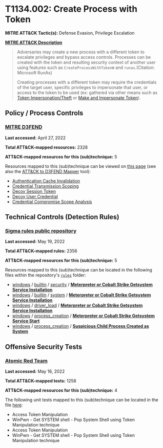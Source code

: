 # T1134.002: Create Process with Token
**MITRE ATT&CK Tactic(s):** Defense Evasion, Privilege Escalation

**[MITRE ATT&CK Description](https://attack.mitre.org/techniques/T1134/002)**
<blockquote>Adversaries may create a new process with a different token to escalate privileges and bypass access controls. Processes can be created with the token and resulting security context of another user using features such as <code>CreateProcessWithTokenW</code> and <code>runas</code>.(Citation: Microsoft RunAs)

Creating processes with a different token may require the credentials of the target user, specific privileges to impersonate that user, or access to the token to be used (ex: gathered via other means such as [Token Impersonation/Theft](https://attack.mitre.org/techniques/T1134/001) or [Make and Impersonate Token](https://attack.mitre.org/techniques/T1134/003)).</blockquote>

## Policy / Process Controls
### [MITRE D3FEND](https://d3fend.mitre.org/)
**Last accessed:** April 27, 2022

**Total ATT&CK-mapped resources:** 2328

**ATT&CK-mapped resources for this (sub)technique:** 5

Resources mapped to this (sub)technique can be viewed on [this page](https://d3fend.mitre.org/) (see also the [ATT&CK to D3FEND Mapper](https://d3fend.mitre.org/tools/attack-mapper) tool):

* [Authentication Cache Invalidation](https://d3fend.mitre.org/techniques/d3f:AuthenticationCacheInvalidation)
* [Credential Transmission Scoping](https://d3fend.mitre.org/techniques/d3f:CredentialTransmissionScoping)
* [Decoy Session Token](https://d3fend.mitre.org/techniques/d3f:DecoySessionToken)
* [Decoy User Credential](https://d3fend.mitre.org/techniques/d3f:DecoyUserCredential)
* [Credential Compromise Scope Analysis](https://d3fend.mitre.org/techniques/d3f:CredentialCompromiseScopeAnalysis)

## Technical Controls (Detection Rules)
### [Sigma rules public repository](https://github.com/SigmaHQ/sigma)
**Last accessed:** May 19, 2022

**Total ATT&CK-mapped rules:** 2356

**ATT&CK-mapped resources for this (sub)technique:** 5

Resources mapped to this (sub)technique can be located in the following files within the repository's <code>[rules](https://github.com/SigmaHQ/sigma/tree/master/rules)</code> folder:

* [windows](https://github.com/SigmaHQ/sigma/tree/master/rules/windows/) / [builtin](https://github.com/SigmaHQ/sigma/tree/master/rules/windows/builtin/) / [security](https://github.com/SigmaHQ/sigma/tree/master/rules/windows/builtin/security/) / **[Meterpreter or Cobalt Strike Getsystem Service Installation](https://github.com/SigmaHQ/sigma/blob/master/rules/windows/builtin/security/win_security_meterpreter_or_cobaltstrike_getsystem_service_install.yml)**
* [windows](https://github.com/SigmaHQ/sigma/tree/master/rules/windows/) / [builtin](https://github.com/SigmaHQ/sigma/tree/master/rules/windows/builtin/) / [system](https://github.com/SigmaHQ/sigma/tree/master/rules/windows/builtin/system/) / **[Meterpreter or Cobalt Strike Getsystem Service Installation](https://github.com/SigmaHQ/sigma/blob/master/rules/windows/builtin/system/win_meterpreter_or_cobaltstrike_getsystem_service_installation.yml)**
* [windows](https://github.com/SigmaHQ/sigma/tree/master/rules/windows/) / [driver_load](https://github.com/SigmaHQ/sigma/tree/master/rules/windows/driver_load/) / **[Meterpreter or Cobalt Strike Getsystem Service Installation](https://github.com/SigmaHQ/sigma/blob/master/rules/windows/driver_load/driver_load_meterpreter_or_cobaltstrike_getsystem_service_installation.yml)**
* [windows](https://github.com/SigmaHQ/sigma/tree/master/rules/windows/) / [process_creation](https://github.com/SigmaHQ/sigma/tree/master/rules/windows/process_creation/) / **[Meterpreter or Cobalt Strike Getsystem Service Start](https://github.com/SigmaHQ/sigma/blob/master/rules/windows/process_creation/proc_creation_win_meterpreter_or_cobaltstrike_getsystem_service_start.yml)**
* [windows](https://github.com/SigmaHQ/sigma/tree/master/rules/windows/) / [process_creation](https://github.com/SigmaHQ/sigma/tree/master/rules/windows/process_creation/) / **[Suspicious Child Process Created as System](https://github.com/SigmaHQ/sigma/blob/master/rules/windows/process_creation/proc_creation_win_susp_child_process_as_system_.yml)**


## Offensive Security Tests
### [Atomic Red Team](https://github.com/redcanaryco/atomic-red-team)
**Last accessed:** May 16, 2022

**Total ATT&CK-mapped tests:** 1258

**ATT&CK-mapped resources for this (sub)technique:** 4

The following unit tests mapped to this (sub)technique can be located in the file [here](https://github.com/redcanaryco/atomic-red-team/tree/master/atomics/T1134.002/T1134.002.yaml):

* Access Token Manipulation
* WinPwn - Get SYSTEM shell - Pop System Shell using Token Manipulation technique
* Access Token Manipulation
* WinPwn - Get SYSTEM shell - Pop System Shell using Token Manipulation technique

